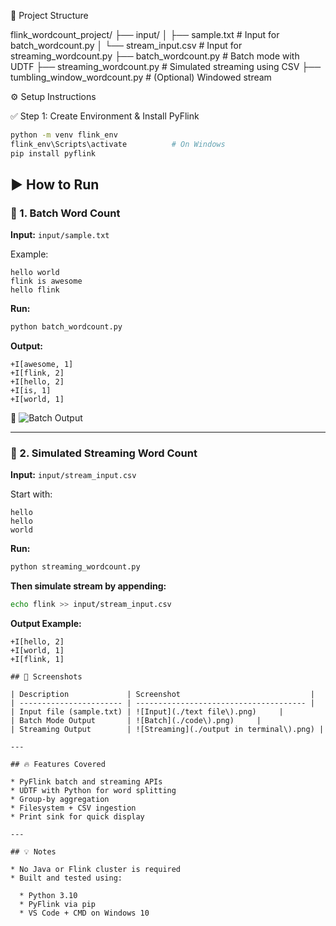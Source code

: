 📁 Project Structure


flink\_wordcount\_project/
├── input/
│   ├── sample.txt                # Input for batch\_wordcount.py
│   └── stream\_input.csv          # Input for streaming\_wordcount.py
├── batch\_wordcount.py            # Batch mode with UDTF
├── streaming\_wordcount.py        # Simulated streaming using CSV
├── tumbling\_window\_wordcount.py  # (Optional) Windowed stream

⚙️ Setup Instructions

✅ Step 1: Create Environment & Install PyFlink

```bash
python -m venv flink_env
flink_env\Scripts\activate          # On Windows
pip install pyflink
````


## ▶️ How to Run

### 📝 1. Batch Word Count

**Input:** `input/sample.txt`

Example:

```
hello world
flink is awesome
hello flink
```

**Run:**

```bash
python batch_wordcount.py
```

**Output:**

```
+I[awesome, 1]
+I[flink, 2]
+I[hello, 2]
+I[is, 1]
+I[world, 1]
```

📸 ![Batch Output](./Screenshot%20\(3\).png)

---

### 🧪 2. Simulated Streaming Word Count

**Input:** `input/stream_input.csv`

Start with:

```
hello
hello
world
```

**Run:**

```bash
python streaming_wordcount.py
```

**Then simulate stream by appending:**

```bash
echo flink >> input/stream_input.csv
```

**Output Example:**

```
+I[hello, 2]
+I[world, 1]
+I[flink, 1]

## 📸 Screenshots

| Description             | Screenshot                             |
| ----------------------- | -------------------------------------- |
| Input file (sample.txt) | ![Input](./text file\).png)     |
| Batch Mode Output       | ![Batch](./code\).png)     |
| Streaming Output        | ![Streaming](./output in terminal\).png) |

---

## 🔥 Features Covered

* PyFlink batch and streaming APIs
* UDTF with Python for word splitting
* Group-by aggregation
* Filesystem + CSV ingestion
* Print sink for quick display

---

## 💡 Notes

* No Java or Flink cluster is required
* Built and tested using:

  * Python 3.10
  * PyFlink via pip
  * VS Code + CMD on Windows 10
